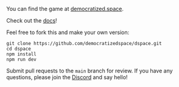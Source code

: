 You can find the game at [democratized.space](https://democratized.space).

Check out the [docs](https://democratized.space/docs)!

Feel free to fork this and make your own version:

```
git clone https://github.com/democratizedspace/dspace.git
cd dspace
npm install
npm run dev
```

Submit pull requests to the `main` branch for review. If you have any questions, please join the [Discord](https://discord.gg/A3UAfYvnxM) and say hello!